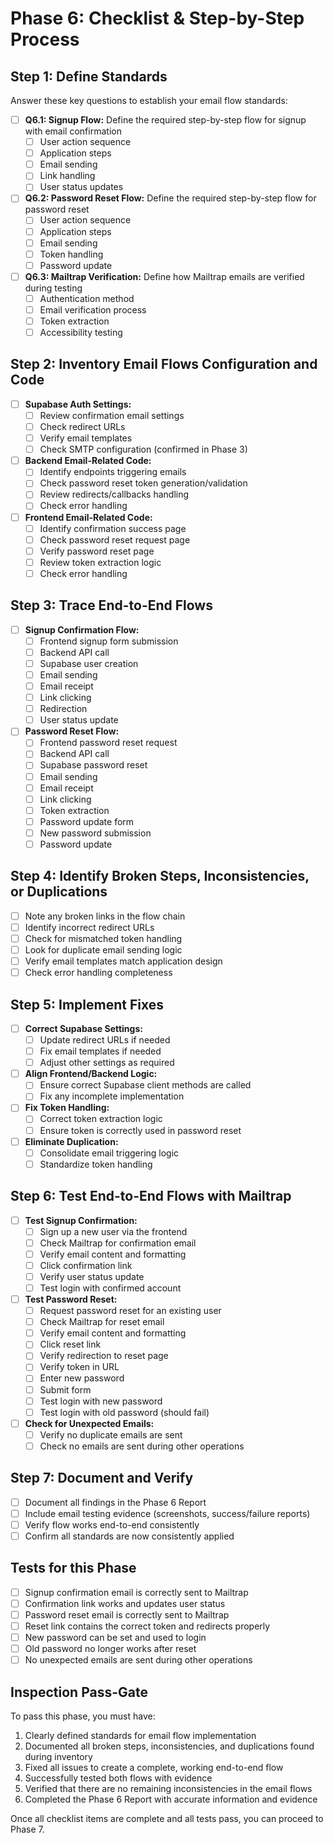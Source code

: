 # Phase 6: Checklist & Step-by-Step Process

## Step 1: Define Standards

Answer these key questions to establish your email flow standards:

- [ ] **Q6.1: Signup Flow:** Define the required step-by-step flow for signup with email confirmation
  - [ ] User action sequence
  - [ ] Application steps
  - [ ] Email sending
  - [ ] Link handling
  - [ ] User status updates

- [ ] **Q6.2: Password Reset Flow:** Define the required step-by-step flow for password reset
  - [ ] User action sequence
  - [ ] Application steps
  - [ ] Email sending
  - [ ] Token handling
  - [ ] Password update

- [ ] **Q6.3: Mailtrap Verification:** Define how Mailtrap emails are verified during testing
  - [ ] Authentication method
  - [ ] Email verification process
  - [ ] Token extraction
  - [ ] Accessibility testing

## Step 2: Inventory Email Flows Configuration and Code

- [ ] **Supabase Auth Settings:**
  - [ ] Review confirmation email settings
  - [ ] Check redirect URLs
  - [ ] Verify email templates
  - [ ] Check SMTP configuration (confirmed in Phase 3)

- [ ] **Backend Email-Related Code:**
  - [ ] Identify endpoints triggering emails
  - [ ] Check password reset token generation/validation
  - [ ] Review redirects/callbacks handling
  - [ ] Check error handling

- [ ] **Frontend Email-Related Code:**
  - [ ] Identify confirmation success page
  - [ ] Check password reset request page
  - [ ] Verify password reset page
  - [ ] Review token extraction logic
  - [ ] Check error handling

## Step 3: Trace End-to-End Flows

- [ ] **Signup Confirmation Flow:**
  - [ ] Frontend signup form submission
  - [ ] Backend API call
  - [ ] Supabase user creation
  - [ ] Email sending
  - [ ] Email receipt
  - [ ] Link clicking
  - [ ] Redirection
  - [ ] User status update

- [ ] **Password Reset Flow:**
  - [ ] Frontend password reset request
  - [ ] Backend API call
  - [ ] Supabase password reset
  - [ ] Email sending
  - [ ] Email receipt
  - [ ] Link clicking
  - [ ] Token extraction
  - [ ] Password update form
  - [ ] New password submission
  - [ ] Password update

## Step 4: Identify Broken Steps, Inconsistencies, or Duplications

- [ ] Note any broken links in the flow chain
- [ ] Identify incorrect redirect URLs
- [ ] Check for mismatched token handling
- [ ] Look for duplicate email sending logic
- [ ] Verify email templates match application design
- [ ] Check error handling completeness

## Step 5: Implement Fixes

- [ ] **Correct Supabase Settings:**
  - [ ] Update redirect URLs if needed
  - [ ] Fix email templates if needed
  - [ ] Adjust other settings as required

- [ ] **Align Frontend/Backend Logic:**
  - [ ] Ensure correct Supabase client methods are called
  - [ ] Fix any incomplete implementation

- [ ] **Fix Token Handling:**
  - [ ] Correct token extraction logic
  - [ ] Ensure token is correctly used in password reset

- [ ] **Eliminate Duplication:**
  - [ ] Consolidate email triggering logic
  - [ ] Standardize token handling

## Step 6: Test End-to-End Flows with Mailtrap

- [ ] **Test Signup Confirmation:**
  - [ ] Sign up a new user via the frontend
  - [ ] Check Mailtrap for confirmation email
  - [ ] Verify email content and formatting
  - [ ] Click confirmation link
  - [ ] Verify user status update
  - [ ] Test login with confirmed account

- [ ] **Test Password Reset:**
  - [ ] Request password reset for an existing user
  - [ ] Check Mailtrap for reset email
  - [ ] Verify email content and formatting
  - [ ] Click reset link
  - [ ] Verify redirection to reset page
  - [ ] Verify token in URL
  - [ ] Enter new password
  - [ ] Submit form
  - [ ] Test login with new password
  - [ ] Test login with old password (should fail)

- [ ] **Check for Unexpected Emails:**
  - [ ] Verify no duplicate emails are sent
  - [ ] Check no emails are sent during other operations

## Step 7: Document and Verify

- [ ] Document all findings in the Phase 6 Report
- [ ] Include email testing evidence (screenshots, success/failure reports)
- [ ] Verify flow works end-to-end consistently
- [ ] Confirm all standards are now consistently applied

## Tests for this Phase

- [ ] Signup confirmation email is correctly sent to Mailtrap
- [ ] Confirmation link works and updates user status
- [ ] Password reset email is correctly sent to Mailtrap
- [ ] Reset link contains the correct token and redirects properly
- [ ] New password can be set and used to login
- [ ] Old password no longer works after reset
- [ ] No unexpected emails are sent during other operations

## Inspection Pass-Gate

To pass this phase, you must have:

1. Clearly defined standards for email flow implementation
2. Documented all broken steps, inconsistencies, and duplications found during inventory
3. Fixed all issues to create a complete, working end-to-end flow
4. Successfully tested both flows with evidence
5. Verified that there are no remaining inconsistencies in the email flows
6. Completed the Phase 6 Report with accurate information and evidence

Once all checklist items are complete and all tests pass, you can proceed to Phase 7.
